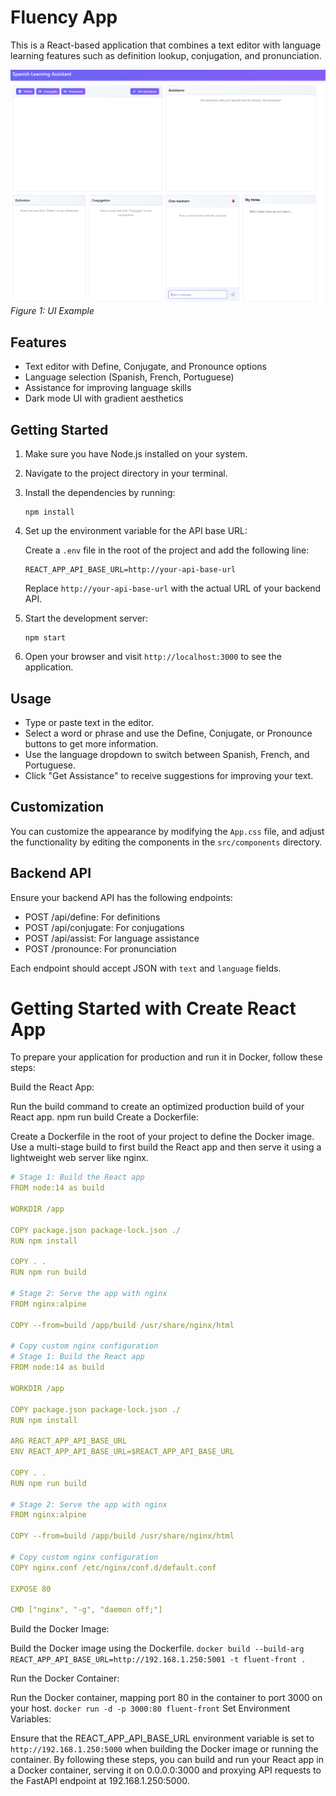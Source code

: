 # Fluency App

This is a React-based application that combines a text editor with language learning features such as definition lookup, conjugation, and pronunciation.

![alt text](image.png)
*Figure 1: UI Example*

## Features

- Text editor with Define, Conjugate, and Pronounce options
- Language selection (Spanish, French, Portuguese)
- Assistance for improving language skills
- Dark mode UI with gradient aesthetics

## Getting Started

1. Make sure you have Node.js installed on your system.
2. Navigate to the project directory in your terminal.
3. Install the dependencies by running:

   ```
   npm install
   ```

4. Set up the environment variable for the API base URL:

   Create a `.env` file in the root of the project and add the following line:

   ```
   REACT_APP_API_BASE_URL=http://your-api-base-url
   ```

   Replace `http://your-api-base-url` with the actual URL of your backend API.

5. Start the development server:

   ```
   npm start
   ```

6. Open your browser and visit `http://localhost:3000` to see the application.

## Usage

- Type or paste text in the editor.
- Select a word or phrase and use the Define, Conjugate, or Pronounce buttons to get more information.
- Use the language dropdown to switch between Spanish, French, and Portuguese.
- Click "Get Assistance" to receive suggestions for improving your text.

## Customization

You can customize the appearance by modifying the `App.css` file, and adjust the functionality by editing the components in the `src/components` directory.

## Backend API

Ensure your backend API has the following endpoints:

- POST /api/define: For definitions
- POST /api/conjugate: For conjugations
- POST /api/assist: For language assistance
- POST /pronounce: For pronunciation

Each endpoint should accept JSON with `text` and `language` fields.

# Getting Started with Create React App
To prepare your application for production and run it in Docker, follow these steps:

Build the React App:

Run the build command to create an optimized production build of your React app.
npm run build
Create a Dockerfile:

Create a Dockerfile in the root of your project to define the Docker image.
Use a multi-stage build to first build the React app and then serve it using a lightweight web server like nginx.

```yaml
# Stage 1: Build the React app
FROM node:14 as build

WORKDIR /app

COPY package.json package-lock.json ./
RUN npm install

COPY . .
RUN npm run build

# Stage 2: Serve the app with nginx
FROM nginx:alpine

COPY --from=build /app/build /usr/share/nginx/html

# Copy custom nginx configuration
# Stage 1: Build the React app
FROM node:14 as build

WORKDIR /app

COPY package.json package-lock.json ./
RUN npm install

ARG REACT_APP_API_BASE_URL
ENV REACT_APP_API_BASE_URL=$REACT_APP_API_BASE_URL

COPY . .
RUN npm run build

# Stage 2: Serve the app with nginx
FROM nginx:alpine

COPY --from=build /app/build /usr/share/nginx/html

# Copy custom nginx configuration
COPY nginx.conf /etc/nginx/conf.d/default.conf

EXPOSE 80

CMD ["nginx", "-g", "daemon off;"]
```

Build the Docker Image:

Build the Docker image using the Dockerfile.
`docker build --build-arg REACT_APP_API_BASE_URL=http://192.168.1.250:5001 -t fluent-front .`

Run the Docker Container:

Run the Docker container, mapping port 80 in the container to port 3000 on your host.
`docker run -d -p 3000:80 fluent-front`
Set Environment Variables:

Ensure that the REACT_APP_API_BASE_URL environment variable is set to `http://192.168.1.250:5000` when building the Docker image or running the container.
By following these steps, you can build and run your React app in a Docker container, serving it on 0.0.0.0:3000 and proxying API requests to the FastAPI endpoint at 192.168.1.250:5000.
